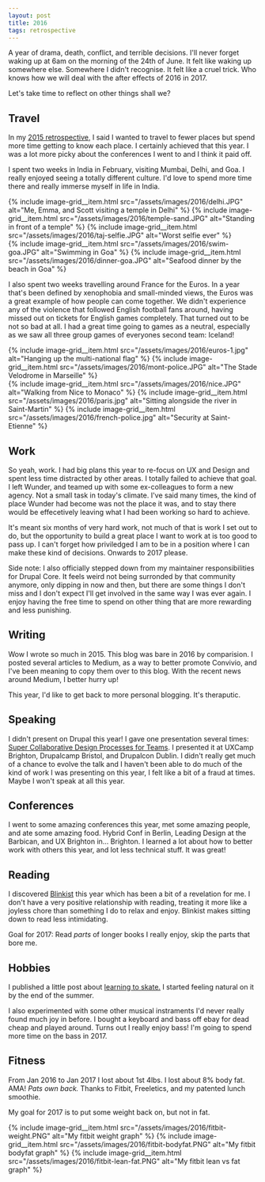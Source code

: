 ```yaml
---
layout: post
title: 2016
tags: retrospective
---
```


A year of drama, death, conflict, and terrible decisions. I'll never forget waking up at 6am on the morning of the 24th of June. It felt like waking up somewhere else. Somewhere I didn't recognise. It felt like a cruel trick. Who knows how we will deal with the after effects of 2016 in 2017.

Let's take time to reflect on other things shall we?

## Travel

In my [2015 retrospective,](/blog/2015) I said I wanted to travel to fewer places but spend more time getting to know each place. I certainly achieved that this year. I was a lot more picky about the conferences I went to and I think it paid off.

I spent two weeks in India in February, visiting Mumbai, Delhi, and Goa. I really enjoyed seeing a totally different culture. I'd love to spend more time there and really immerse myself in life in India.

<div class="image-grid image-grid--3">
  {% include image-grid__item.html src="/assets/images/2016/delhi.JPG" alt="Me, Emma, and Scott visiting a temple in Delhi" %}
  {% include image-grid__item.html src="/assets/images/2016/temple-sand.JPG" alt="Standing in front of a temple" %}
  {% include image-grid__item.html src="/assets/images/2016/taj-selfie.JPG" alt="Worst selfie ever" %}
</div>
<div class="image-grid image-grid--2">
  {% include image-grid__item.html src="/assets/images/2016/swim-goa.JPG" alt="Swimming in Goa" %}
  {% include image-grid__item.html src="/assets/images/2016/dinner-goa.JPG" alt="Seafood dinner by the beach in Goa" %}
</div>

I also spent two weeks travelling around France for the Euros. In a year that's been defined by xenophobia and small-minded views, the Euros was a great example of how people can come together. We didn't experience any of the violence that followed English football fans around, having missed out on tickets for English games completely. That turned out to be not so bad at all. I had a great time going to games as a neutral, especially as we saw all three group games of everyones second team: Iceland!

<div class="image-grid image-grid--2">
  {% include image-grid__item.html src="/assets/images/2016/euros-1.jpg" alt="Hanging up the multi-national flag" %}
  {% include image-grid__item.html src="/assets/images/2016/mont-police.JPG" alt="The Stade Velodrome in Marseille" %}
</div>

<div class="image-grid image-grid--3">
  {% include image-grid__item.html src="/assets/images/2016/nice.JPG" alt="Walking from Nice to Monaco" %}
  {% include image-grid__item.html src="/assets/images/2016/paris.jpg" alt="Sitting alongside the river in Saint-Martin" %}
  {% include image-grid__item.html src="/assets/images/2016/french-police.jpg" alt="Security at Saint-Etienne" %}
</div>

## Work

So yeah, work. I had big plans this year to re-focus on UX and Design and spent less time distracted by other areas. I totally failed to achieve that goal. I left Wunder, and teamed up with some ex-colleagues to form a new agency. Not a small task in today's climate. I've said many times, the kind of place Wunder had become was not the place it was, and to stay there would be effecetively leaving what I had been working so hard to achieve.

It's meant six months of very hard work, not much of that is work I set out to do, but the opportunity to build a great place I want to work at is too good to pass up. I can't forget how priviledged I am to be in a position where I can make these kind of decisions. Onwards to 2017 please.

Side note: I also officially stepped down from my maintainer responsibilities for Drupal Core. It feels weird not being surronded by that community anymore, only dipping in now and then, but there are some things I don't miss and I don't expect I'll get involved in the same way I was ever again. I enjoy having the free time to spend on other thing that are more rewarding and less punishing.

## Writing

Wow I wrote so much in 2015. This blog was bare in 2016 by comparision. I posted several articles to Medium, as a way to better promote Convivio, and I've been meaning to copy them over to this blog. With the recent news around Medium, I better hurry up!

This year, I'd like to get back to more personal blogging. It's theraputic.

## Speaking

I didn't present on Drupal this year! I gave one presentation several times: [Super Collaborative Design Processes for Teams](https://events.drupal.org/dublin2016/sessions/super-collaborative-design-processes-teams). I presented it at UXCamp Brighton, Drupalcamp Bristol, and Drupalcon Dublin. I didn't really get much of a chance to evolve the talk and I haven't been able to do much of the kind of work I was presenting on this year, I felt like a bit of a fraud at times. Maybe I won't speak at all this year.

## Conferences

I went to some amazing conferences this year, met some amazing people, and ate some amazing food. Hybrid Conf in Berlin, Leading Design at the Barbican, and UX Brighton in... Brighton. I learned a lot about how to better work with others this year, and lot less technical stuff. It was great!

## Reading

I discovered [Blinkist](https://www.blinkist.com) this year which has been a bit of a revelation for me. I don't have a very positive relationship with reading, treating it more like a joyless chore than something I do to relax and enjoy. Blinkist makes sitting down to read less intimidating.

Goal for 2017: Read *parts* of longer books I really enjoy, skip the parts that bore me.

## Hobbies

I published a little post about [learning to skate.](/blog/learning-to-learn-in-the-open/) I started feeling natural on it by the end of the summer.

I also experimented with some other musical instraments I'd never really found much joy in before. I bought a keyboard and bass off ebay for dead cheap and played around. Turns out I really enjoy bass! I'm going to spend more time on the bass in 2017.

## Fitness

From Jan 2016 to Jan 2017 I lost about 1st 4lbs. I lost about 8% body fat. AMA! *Pats own back.* Thanks to Fitbit, Freeletics, and my patented lunch smoothie.

My goal for 2017 is to put some weight back on, but not in fat.

<div class="image-grid image-grid--3">
  {% include image-grid__item.html src="/assets/images/2016/fitbit-weight.PNG" alt="My fitbit weight graph" %}
  {% include image-grid__item.html src="/assets/images/2016/fitbit-bodyfat.PNG" alt="My fitbit bodyfat graph" %}
  {% include image-grid__item.html src="/assets/images/2016/fitbit-lean-fat.PNG" alt="My fitbit lean vs fat graph" %}
</div>
